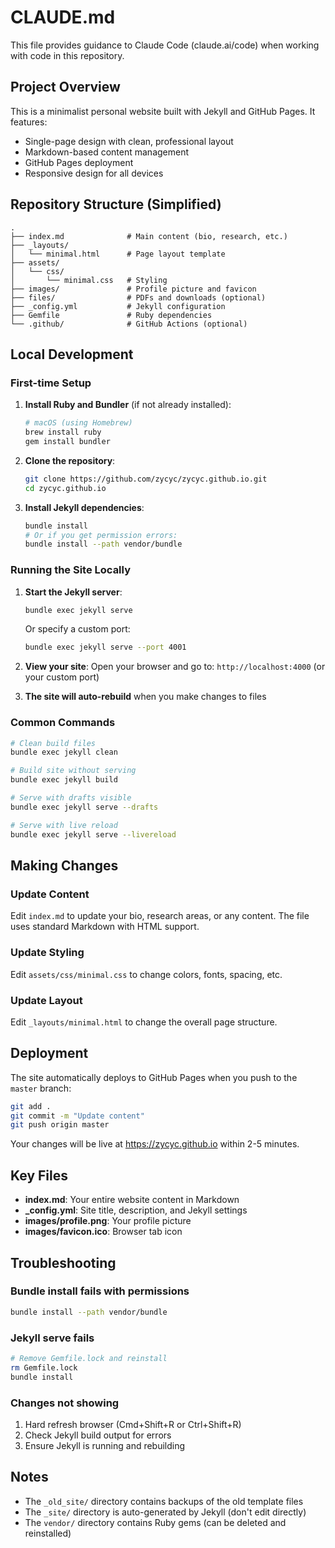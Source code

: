 # CLAUDE.md

This file provides guidance to Claude Code (claude.ai/code) when working with code in this repository.

## Project Overview

This is a minimalist personal website built with Jekyll and GitHub Pages. It features:
- Single-page design with clean, professional layout
- Markdown-based content management
- GitHub Pages deployment
- Responsive design for all devices

## Repository Structure (Simplified)

```
.
├── index.md              # Main content (bio, research, etc.)
├── _layouts/
│   └── minimal.html      # Page layout template
├── assets/
│   └── css/
│       └── minimal.css   # Styling
├── images/               # Profile picture and favicon
├── files/                # PDFs and downloads (optional)
├── _config.yml           # Jekyll configuration
├── Gemfile               # Ruby dependencies
└── .github/              # GitHub Actions (optional)
```

## Local Development

### First-time Setup

1. **Install Ruby and Bundler** (if not already installed):
   ```bash
   # macOS (using Homebrew)
   brew install ruby
   gem install bundler
   ```

2. **Clone the repository**:
   ```bash
   git clone https://github.com/zycyc/zycyc.github.io.git
   cd zycyc.github.io
   ```

3. **Install Jekyll dependencies**:
   ```bash
   bundle install
   # Or if you get permission errors:
   bundle install --path vendor/bundle
   ```

### Running the Site Locally

1. **Start the Jekyll server**:
   ```bash
   bundle exec jekyll serve
   ```
   
   Or specify a custom port:
   ```bash
   bundle exec jekyll serve --port 4001
   ```

2. **View your site**:
   Open your browser and go to: `http://localhost:4000` (or your custom port)

3. **The site will auto-rebuild** when you make changes to files

### Common Commands

```bash
# Clean build files
bundle exec jekyll clean

# Build site without serving
bundle exec jekyll build

# Serve with drafts visible
bundle exec jekyll serve --drafts

# Serve with live reload
bundle exec jekyll serve --livereload
```

## Making Changes

### Update Content
Edit `index.md` to update your bio, research areas, or any content. The file uses standard Markdown with HTML support.

### Update Styling
Edit `assets/css/minimal.css` to change colors, fonts, spacing, etc.

### Update Layout
Edit `_layouts/minimal.html` to change the overall page structure.

## Deployment

The site automatically deploys to GitHub Pages when you push to the `master` branch:

```bash
git add .
git commit -m "Update content"
git push origin master
```

Your changes will be live at https://zycyc.github.io within 2-5 minutes.

## Key Files

- **index.md**: Your entire website content in Markdown
- **_config.yml**: Site title, description, and Jekyll settings
- **images/profile.png**: Your profile picture
- **images/favicon.ico**: Browser tab icon

## Troubleshooting

### Bundle install fails with permissions
```bash
bundle install --path vendor/bundle
```

### Jekyll serve fails
```bash
# Remove Gemfile.lock and reinstall
rm Gemfile.lock
bundle install
```

### Changes not showing
1. Hard refresh browser (Cmd+Shift+R or Ctrl+Shift+R)
2. Check Jekyll build output for errors
3. Ensure Jekyll is running and rebuilding

## Notes

- The `_old_site/` directory contains backups of the old template files
- The `_site/` directory is auto-generated by Jekyll (don't edit directly)
- The `vendor/` directory contains Ruby gems (can be deleted and reinstalled)
